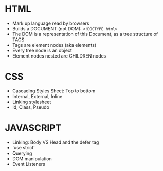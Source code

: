 # HTML

- Mark up language read by browsers
- Builds a DOCUMENT (not DOM):
  `<!DOCTYPE html>`
- The DOM is a representation of this Document, as a tree structure of TAGS
- Tags are element nodes (aka elements)
- Every tree node is an object
- Element nodes nested are CHILDREN nodes

# CSS

- Cascading Styles Sheet: Top to bottom
- Internal, External, Inline
- Linking stylesheet
- Id, Class, Pseudo

# JAVASCRIPT

- Linking: Body VS Head and the defer tag
- 'use strict'
- Querying
- DOM manipulation
- Event Listeners
